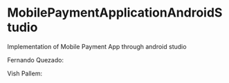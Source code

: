 # MobilePaymentApplicationAndroidStudio
Implementation of Mobile Payment App through android studio

Fernando Quezado:

Vish Pallem: 

